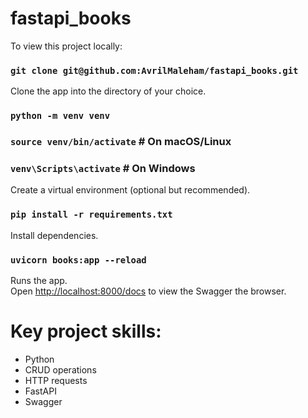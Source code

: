 # fastapi_books

To view this project locally:

### `git clone git@github.com:AvrilMaleham/fastapi_books.git`

Clone the app into the directory of your choice.

### `python -m venv venv`
### `source venv/bin/activate`  # On macOS/Linux
### `venv\Scripts\activate`  # On Windows

Create a virtual environment (optional but recommended).

### `pip install -r requirements.txt`

Install dependencies.

### `uvicorn books:app --reload`

Runs the app.\
Open [http://localhost:8000/docs](http://localhost:8000/docs) to view the Swagger the browser.

# Key project skills:

- Python
- CRUD operations 
- HTTP requests 
- FastAPI
- Swagger